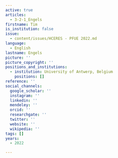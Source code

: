 ```yaml
---
active: true
articles:
  - 3-2-1_Engels
firstname: Tim
is_institution: false
issue:
  - content/issues/HCERES - PFUE 2022.md
language:
  - English
lastname: Engels
picture: ''
picture_copyright: ''
positions_and_institutions:
  - institution: University of Antwerp, Belgium
    positions: []
reference: ''
social_channels:
  google_scholar: ''
  instagram: ''
  linkedin: ''
  mendeley: ''
  orcid: ''
  researchgate: ''
  twitter: ''
  website: ''
  wikipedia: ''
tags: []
years:
  - 2022

---
```

